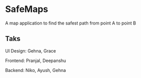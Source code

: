 # SafeMaps
A map application to find the safest path from point A to point B

## Taks
UI Design: Gehna, Grace

Frontend: Pranjal, Deepanshu

Backend: Niko, Ayush, Gehna
